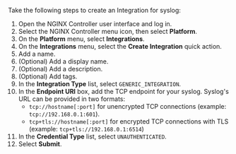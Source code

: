 Take the following steps to create an Integration for syslog:

1. Open the NGINX Controller user interface and log in.
2. Select the NGINX Controller menu icon, then select **Platform**.
3. On the **Platform** menu, select **Integrations**.
4. On the **Integrations** menu, select the **Create Integration** quick action.
5. Add a name.
6. (Optional) Add a display name.
7. (Optional) Add a description.
8. (Optional) Add tags.
9. In the **Integration Type** list, select `GENERIC_INTEGRATION`.
10. In the **Endpoint URI** box, add the TCP endpoint for your syslog.
    Syslog's URL can be provided in two formats:
     - `tcp://hostname[:port]` for unencrypted TCP connections (example: `tcp://192.168.0.1:601`).
     - `tcp+tls://hostname[:port]` for encrypted TCP connections with TLS (example: `tcp+tls://192.168.0.1:6514`)
11. In the **Credential Type** list, select `UNAUTHENTICATED`.
13. Select **Submit**.

<!-- Do not remove. Keep this code at the bottom of the include -->
<!-- DOCS-552 -->